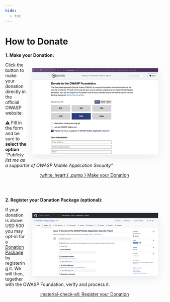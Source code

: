 ```yaml
---
hide:
  - toc
---
```


# How to Donate

**1. Make your Donation:**

<img align="right" style="margin: 1.3em; box-shadow: rgba(149, 157, 165, 0.2) 0px 8px 24px;" width="400px" src="../../assets/donations/owasp_donation_form.png" />

Click the button to make your donation directly in the official OWASP website:

:warning: Fill in the form and be sure to **select the option** _"Publicly list me as a supporter of OWASP Mobile Application Security"_

<center>
<a href="https://owasp.org/donate/?reponame=www-project-mobile-app-security&title=OWASP+Mobile+Application+Security" class="md-button md-button--primary" style="margin: 5px;">:white_heart:{ .pump } Make your Donation</a>
</center>

<br><br>

**2. Register your Donation Package (optional):**

<img align="right"  style="margin: 1.3em; box-shadow: rgba(149, 157, 165, 0.2) 0px 8px 24px;" width="400px" src="../../assets/donations/mastg_donation_form.png" />

If your donation is above USD 500 you may opt-in for a [Donation Package](packages.md) by registering it. We will then, together with the OWASP Foundation, verify and process it.

<center>
<a href="https://github.com/OWASP/owasp-mastg/issues/new?assignees=cpholguera%2Csushi2k&labels=org%2Cdonation&template=make-donation.yml&title=%F0%9F%92%B2%F0%9F%8E%89+New+Donation" class="md-button md-button--primary" style="margin: 5px;">:material-check-all: Register your Donation</a>
</center>

<br><br><br>
